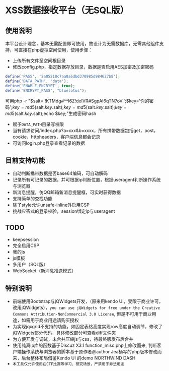 # XSS数据接收平台（无SQL版）
## 使用说明
本平台设计理念，基本无需配置即可使用，故设计为无需数据库，无需其他组件支持，可直接在php虚拟空间使用，使用步骤：

* 上传所有文件至空间根目录
* 修改config.php，指定数据存放目录，数据是否启用AES加密及加密密码
```php
define('PASS', '2a05218c7aa0a6dbd370985d984627b8');
define('DATA_PATH', 'data');
define('ENABLE_ENCRYPT', true);
define('ENCRYPT_PASS', "bluelotus");
```
可用php -r "$salt='!KTMdg#^^I6Z!deIVR#SgpAI6qTN7oVl';$key='你的密码';$key=md5($salt.$key.$salt);$key=md5($salt.$key.$salt);$key=md5($salt.$key.$salt);echo $key;"生成密码hash
* 赋予`DATA_PATH`目录写权限
* 当有请求访问/index.php?a=xxx&b=xxxx，所有携带数据包括get，post，cookie，httpheaders，客户端信息都会记录
* 可访问login.php登录查看记录的数据

## 目前支持功能
* 自动判断携带数据是否base64编码，可自动解码
* 记录所有可记录的数据，并可根据ip判断位置，根据useragent判断操作系统与浏览器
* 新消息提醒，仿QQ邮箱新消息提醒框，可实时获得数据
* 支持简单的查找功能
* 除了style允许unsafe-inline外启用CSP
* 挑战应答式的登录校验，session绑定ip与useragent

## TODO
* keepsession
* 完全启用CSP
* 我的js
* js模板
* 多用户（SQL版）
* WebSocket（新消息推送模式）

## 特别说明
* 前端使用Bootstrap与jQWidgets开发，（原来用kendo UI，受限于商业许可，改用jQWidgets），`you can use jQWidgets for free under the Creative Commons Attribution-NonCommercial 3.0 License`, 但是不可用于商业用途，如需用于商业用途请购买授权
* 为实现jqxgrid不支持的功能，如固定表格高度实现row高度自动调节，修改了jQWidgets部分代码，具体修改部分可查看diff文件夹
* 为方便开发与调试，未合并压缩js与css，待最终版发布后合并
* 使用纯真ip库的函数基于Discuz X3.1 function_misc.php上修改而来, 判断客户端操作系统与浏览器的脚本基于原作者@author  Jea杨写的php版本修改而来，后台整体布局借鉴Kendo UI 的demo NORTHWIND DASH
* `本工具仅允许使用在CTF比赛等学习、研究场景，严禁用于非法用途`